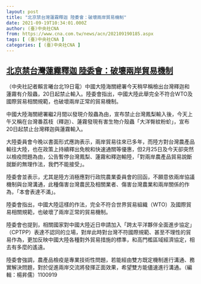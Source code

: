 ```yaml
---
layout: post
title: "北京禁台灣蓮霧釋迦 陸委會：破壞兩岸貿易機制"
date: 2021-09-19T10:34:01.000Z
author: (臺)中央社CNA
from: https://www.cna.com.tw/news/acn/202109190185.aspx
tags: [ (臺)中央社CNA ]
categories: [ (臺)中央社CNA ]
---
```

<!--1632047641000-->
[北京禁台灣蓮霧釋迦 陸委會：破壞兩岸貿易機制](https://www.cna.com.tw/news/acn/202109190185.aspx)
------

<div>
<div></div><div class="paragraph"><p>（中央社記者賴言曦台北19日電）中國大陸海關總署今天稍早稱檢出台灣釋迦和蓮霧有介殼蟲，20日起禁止輸入。陸委會指出，中國大陸此舉完全不符合WTO及國際貿易相關規範，也破壞兩岸正常的貿易機制。</p><p>中國大陸海關總署繼2月間以發現介殼蟲為由，宣布禁止台灣鳳梨輸入後，今天上午又稱在台灣番荔枝（釋迦）、蓮霧發現有害生物介殼蟲「大洋臀紋粉蚧」，宣布20日起禁止台灣釋迦與蓮霧輸入。</p><p>大陸委員會今晚以書面形式應詢表示，兩岸貿易往來已多年，而陸方對台灣農產品輸往大陸，也在政策上持續釋出免稅和快速通關等優惠，但2月25日及今天卻突然以檢疫問題為由，公告暫停台灣鳳梨、蓮霧和釋迦輸陸，「對兩岸農產品貿易說斷就斷的無理作法，我們不能接受」。</p><p>陸委會並表示，尤其是陸方消極應對行政院農業委員會的回函，不願意依兩岸協議機制與台灣溝通，此種傷害台灣農民及相關業者、傷害台灣農業和兩岸關係的作為，「本會表達不滿」。</p><p>陸委會指出，中國大陸這樣的作法，完全不符合世界貿易組織（WTO）及國際貿易相關規範，也破壞了兩岸正常的貿易機制。</p><p>陸委會也提到，相關國家對中國大陸近日申請加入「跨太平洋夥伴全面進步協定」（CPTPP）表達不認同的立場，對岸此時對台灣不符國際規範、甚至不理性的貿易作為，更加反映中國大陸各種對外貿易措施的標準，和高門檻區域經濟協定，相去有多麼的遙遠。</p><p>陸委會強調，農產品檢疫是專業技術性問題，若能經由雙方既定機制進行溝通、務實解決問題，對於促進兩岸交流將發揮正面效果，希望雙方能儘速進行溝通。（編輯：楊昇儒）1100919</p></div>
</div>
